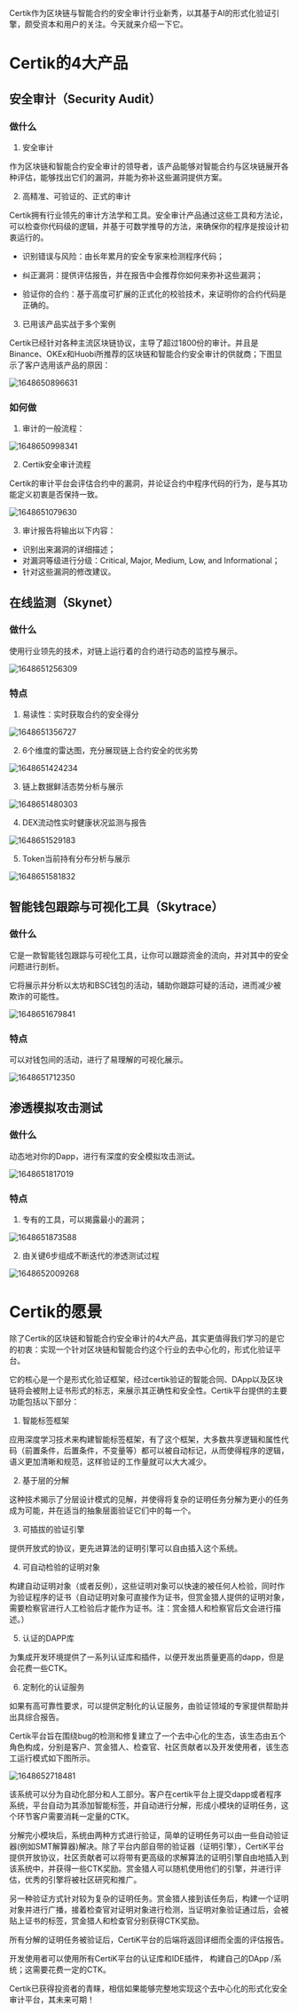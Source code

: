 Certik作为区块链与智能合约的安全审计行业新秀，以其基于AI的形式化验证引擎，颇受资本和用户的关注。今天就来介绍一下它。

# Certik的4大产品

## 安全审计（Security Audit）

### 做什么

1. 安全审计

作为区块链和智能合约安全审计的领导者，该产品能够对智能合约与区块链展开各种评估，能够找出它们的漏洞，并能为弥补这些漏洞提供方案。

2. 高精准、可验证的、正式的审计

Certik拥有行业领先的审计方法学和工具。安全审计产品通过这些工具和方法论，可以检查你代码级的逻辑，并基于可数学推导的方法，来确保你的程序是按设计初衷运行的。

- 识别错误与风险：由长年累月的安全专家来检测程序代码；

- 纠正漏洞：提供评估报告，并在报告中会推荐你如何来弥补这些漏洞；

- 验证你的合约：基于高度可扩展的正式化的校验技术，来证明你的合约代码是正确的。

3. 已用该产品实战于多个案例

Certik已经针对各种主流区块链协议，主导了超过1800份的审计。并且是Binance、OKEx和Huobi所推荐的区块链和智能合约安全审计的供就商；下图显示了客户选用该产品的原因：

![1648650896631](C:\Users\Admin\AppData\Roaming\Typora\typora-user-images\1648650896631.png)

### 如何做

1. 审计的一般流程：

![1648650998341](C:\Users\Admin\AppData\Roaming\Typora\typora-user-images\1648650998341.png)

2. Certik安全审计流程

Certik的审计平台会评估合约中的漏洞，并论证合约中程序代码的行为，是与其功能定义初衷是否保持一致。

![1648651079630](C:\Users\Admin\AppData\Roaming\Typora\typora-user-images\1648651079630.png)

3. 审计报告将输出以下内容：

- 识别出来漏洞的详细描述；
- 对漏洞等级进行分级：Critical, Major, Medium, Low, and Informational；
- 针对这些漏洞的修改建议。

## 在线监测（Skynet）

### 做什么

使用行业领先的技术，对链上运行着的合约进行动态的监控与展示。

![1648651256309](C:\Users\Admin\AppData\Roaming\Typora\typora-user-images\1648651256309.png)

### 特点

1. 易读性：实时获取合约的安全得分

![1648651356727](C:\Users\Admin\AppData\Roaming\Typora\typora-user-images\1648651356727.png)

2. 6个维度的雷达图，充分展现链上合约安全的优劣势

![1648651424234](C:\Users\Admin\AppData\Roaming\Typora\typora-user-images\1648651424234.png)

3. 链上数据鲜活态势分析与展示

![1648651480303](C:\Users\Admin\AppData\Roaming\Typora\typora-user-images\1648651480303.png)

4. DEX流动性实时健康状况监测与报告

![1648651529183](C:\Users\Admin\AppData\Roaming\Typora\typora-user-images\1648651529183.png)

5. Token当前持有分布分析与展示

![1648651581832](C:\Users\Admin\AppData\Roaming\Typora\typora-user-images\1648651581832.png)

## 智能钱包跟踪与可视化工具（Skytrace）

### 做什么

它是一款智能钱包跟踪与可视化工具，让你可以跟踪资金的流向，并对其中的安全问题进行剖析。

它将展示并分析以太坊和BSC钱包的活动，辅助你跟踪可疑的活动，进而减少被欺诈的可能性。

![1648651679841](C:\Users\Admin\AppData\Roaming\Typora\typora-user-images\1648651679841.png)

### 特点

可以对钱包间的活动，进行了易理解的可视化展示。

![1648651712350](C:\Users\Admin\AppData\Roaming\Typora\typora-user-images\1648651712350.png)

## 渗透模拟攻击测试

### 做什么

动态地对你的Dapp，进行有深度的安全模拟攻击测试。

![1648651817019](C:\Users\Admin\AppData\Roaming\Typora\typora-user-images\1648651817019.png)

### 特点

1. 专有的工具，可以揭露最小的漏洞；

![1648651873588](C:\Users\Admin\AppData\Roaming\Typora\typora-user-images\1648651873588.png)

2. 由关键6步组成不断迭代的渗透测试过程

![1648652009268](C:\Users\Admin\AppData\Roaming\Typora\typora-user-images\1648652009268.png)

# Certik的愿景

除了Certik的区块链和智能合约安全审计的4大产品，其实更值得我们学习的是它的初衷：实现一个针对区块链和智能合约这个行业的去中心化的，形式化验证平台。

它的核心是一个是形式化验证框架，经过certik验证的智能合同、DApp以及区块链将会被附上证书形式的标志，来展示其正确性和安全性。Certik平台提供的主要功能包括以下部分：

1. 智能标签框架

应用深度学习技术来构建智能标签框架，有了这个框架，大多数共享逻辑和属性代码（前置条件，后置条件，不变量等）都可以被自动标记，从而使得程序的逻辑，语义更加清晰和规范，这样验证的工作量就可以大大减少。

2. 基于层的分解

这种技术揭示了分层设计模式的见解，并使得将复杂的证明任务分解为更小的任务成为可能，并在适当的抽象层面验证它们中的每一个。

3. 可插拔的验证引擎

提供开放式的协议，更先进算法的证明引擎可以自由插入这个系统。

4. 可自动检验的证明对象

构建自动证明对象（或者反例），这些证明对象可以快速的被任何人检验，同时作为验证程序的证书（自动证明对象可直接作为证书，但赏金猎人提供的证明对象，需要检察官进行人工检验后才能作为证书。注：赏金猎人和检察官后文会进行描述。）

5. 认证的DAPP库

为集成开发环境提供了一系列认证库和插件，以便开发出质量更高的dapp，但是会花费一些CTK。

6. 定制化的认证服务

如果有高可靠性要求，可以提供定制化的认证服务，由验证领域的专家提供帮助并出具综合报告。

Certik平台旨在围绕bug的检测和修复建立了一个去中心化的生态，该生态由五个角色构成，分别是客户、赏金猎人、检查官、社区贡献者以及开发使用者，该生态工运行模式如下图所示。

![1648652718481](C:\Users\Admin\AppData\Roaming\Typora\typora-user-images\1648652718481.png)

该系统可以分为自动化部分和人工部分。客户在certik平台上提交dapp或者程序系统，平台自动为其添加智能标签，并自动进行分解，形成小模块的证明任务，这个环节客户需要消耗一定量的CTK。

分解完小模块后，系统由两种方式进行验证，简单的证明任务可以由一些自动验证器(例如SMT解算器)解决。除了平台内部自带的验证器（证明引擎），CertiK平台提供开放协议，社区贡献者可以将带有更高级的求解算法的证明引擎自由地插入到该系统中，并获得一些CTK奖励。赏金猎人可以随机使用他们的引擎，并进行评估，优秀的引擎将被社区研究和推广。

另一种验证方式针对较为复杂的证明任务。赏金猎人接到该任务后，构建一个证明对象并进行广播，接着检查官对证明对象进行检测，当证明对象验证通过后，会被贴上证书的标签，赏金猎人和检查官分别获得CTK奖励。

所有分解的证明任务被验证后，CertiK平台的后端将返回详细而全面的评估报告。

开发使用者可以使用所有CertiK平台的认证库和IDE插件， 构建自己的DApp /系统；这需要花费一定的CTK。

Certik已获得投资者的青睐，相信如果能够完整地实现这个去中心化的形式化安全审计平台，其未来可期！